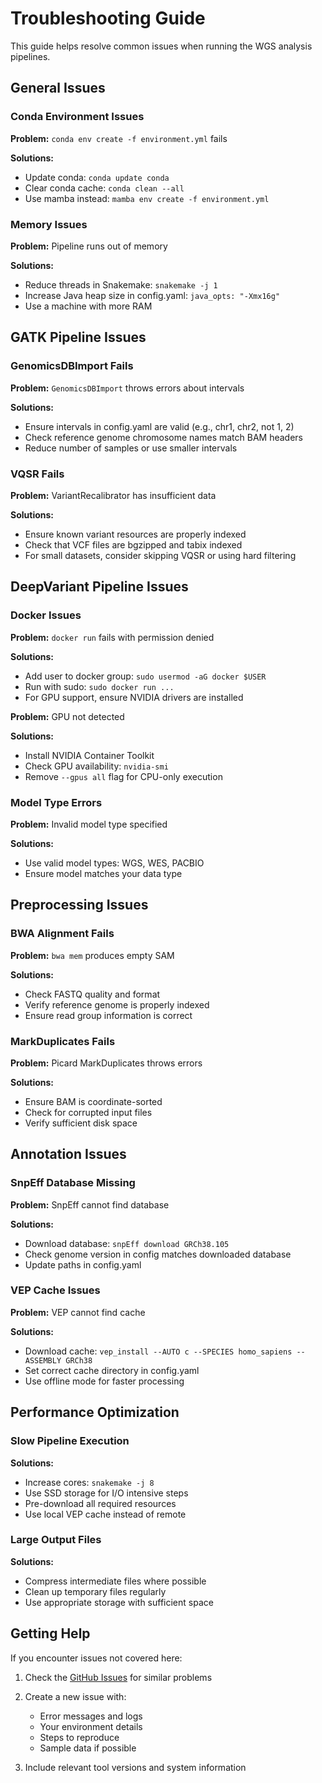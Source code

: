 # Troubleshooting Guide

This guide helps resolve common issues when running the WGS analysis pipelines.

## General Issues

### Conda Environment Issues

**Problem:** `conda env create -f environment.yml` fails

**Solutions:**
- Update conda: `conda update conda`
- Clear conda cache: `conda clean --all`
- Use mamba instead: `mamba env create -f environment.yml`

### Memory Issues

**Problem:** Pipeline runs out of memory

**Solutions:**
- Reduce threads in Snakemake: `snakemake -j 1`
- Increase Java heap size in config.yaml: `java_opts: "-Xmx16g"`
- Use a machine with more RAM

## GATK Pipeline Issues

### GenomicsDBImport Fails

**Problem:** `GenomicsDBImport` throws errors about intervals

**Solutions:**
- Ensure intervals in config.yaml are valid (e.g., chr1, chr2, not 1, 2)
- Check reference genome chromosome names match BAM headers
- Reduce number of samples or use smaller intervals

### VQSR Fails

**Problem:** VariantRecalibrator has insufficient data

**Solutions:**
- Ensure known variant resources are properly indexed
- Check that VCF files are bgzipped and tabix indexed
- For small datasets, consider skipping VQSR or using hard filtering

## DeepVariant Pipeline Issues

### Docker Issues

**Problem:** `docker run` fails with permission denied

**Solutions:**
- Add user to docker group: `sudo usermod -aG docker $USER`
- Run with sudo: `sudo docker run ...`
- For GPU support, ensure NVIDIA drivers are installed

**Problem:** GPU not detected

**Solutions:**
- Install NVIDIA Container Toolkit
- Check GPU availability: `nvidia-smi`
- Remove `--gpus all` flag for CPU-only execution

### Model Type Errors

**Problem:** Invalid model type specified

**Solutions:**
- Use valid model types: WGS, WES, PACBIO
- Ensure model matches your data type

## Preprocessing Issues

### BWA Alignment Fails

**Problem:** `bwa mem` produces empty SAM

**Solutions:**
- Check FASTQ quality and format
- Verify reference genome is properly indexed
- Ensure read group information is correct

### MarkDuplicates Fails

**Problem:** Picard MarkDuplicates throws errors

**Solutions:**
- Ensure BAM is coordinate-sorted
- Check for corrupted input files
- Verify sufficient disk space

## Annotation Issues

### SnpEff Database Missing

**Problem:** SnpEff cannot find database

**Solutions:**
- Download database: `snpEff download GRCh38.105`
- Check genome version in config matches downloaded database
- Update paths in config.yaml

### VEP Cache Issues

**Problem:** VEP cannot find cache

**Solutions:**
- Download cache: `vep_install --AUTO c --SPECIES homo_sapiens --ASSEMBLY GRCh38`
- Set correct cache directory in config.yaml
- Use offline mode for faster processing

## Performance Optimization

### Slow Pipeline Execution

**Solutions:**
- Increase cores: `snakemake -j 8`
- Use SSD storage for I/O intensive steps
- Pre-download all required resources
- Use local VEP cache instead of remote

### Large Output Files

**Solutions:**
- Compress intermediate files where possible
- Clean up temporary files regularly
- Use appropriate storage with sufficient space

## Getting Help

If you encounter issues not covered here:

1. Check the [GitHub Issues](https://github.com/steven0seagal/WGS_analysis/issues) for similar problems
2. Create a new issue with:
   - Error messages and logs
   - Your environment details
   - Steps to reproduce
   - Sample data if possible

3. Include relevant tool versions and system information